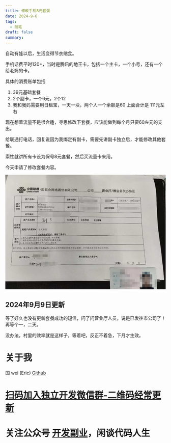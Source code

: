```yaml
---
title: 修改手机8元套餐
date: 2024-9-6
tags:
  - 随笔
draft: false
summary:
---
```


自动有娃以后，生活变得节衣缩食。

手机话费平时120+，当时是腾讯的地王卡，包括一个主卡，一个小号，还有一个给老妈的卡。

具体的消费账单包括

1. 39元基础套餐
2. 2个副卡，一个6元，2个12
3. 我和我妈需要用日租宝，一天一块，两个人一个余额是60
   上面合计是 111元左右

现在想着流量不是很合适，寻思修改下套餐，应该能做到每个月只要60左元的支出。

给联通打电话，回复说因为我绑定有副卡，需要先讲副卡独立后，才能修改其他套餐。

索性就讲所有卡设为保号8元套餐，然后买流量卡来用。

今天申请了修改套餐内容。

![](Pasted%20image%2020240906104220.png)

## 2024年9月9日更新

等了好久也没有更新套餐成功的短信，问了问营业厅人员，说是已发往市公司了！再等个一，二天。

没办法，村里的效率就是这样子，等着吧，反正不着急，下月才生效。

# 关于我

国 wei (Eric)
[Github](https://github.com/ygweric)

# [扫码加入独立开发微信群-二维码经常更新](https://raw.githubusercontent.com/ygweric/ygweric.github.io/main/assets/qr-schedule-update/indenpendent_dev.png)

# 关注公众号 [开发副业](https://github.com/ygweric/ygweric.github.io/blob/main/assets/jinjing/wx_office_account_qr.png?raw=true)，闲谈代码人生

